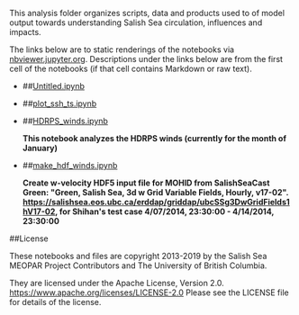 This analysis folder organizes scripts, data and products used to  of model output towards understanding Salish Sea circulation, influences and impacts.

The links below are to static renderings of the notebooks via
[nbviewer.jupyter.org](https://nbviewer.jupyter.org/).
Descriptions under the links below are from the first cell of the notebooks
(if that cell contains Markdown or raw text).

* ##[Untitled.ipynb](https://nbviewer.jupyter.org/urls/bitbucket.org/midoss/analysis-rachael/raw/default/notebooks/Untitled.ipynb)  
    
* ##[plot_ssh_ts.ipynb](https://nbviewer.jupyter.org/urls/bitbucket.org/midoss/analysis-rachael/raw/default/notebooks/plot_ssh_ts.ipynb)  
    
* ##[HDRPS_winds.ipynb](https://nbviewer.jupyter.org/urls/bitbucket.org/midoss/analysis-rachael/raw/default/notebooks/HDRPS_winds.ipynb)  
    
    **This notebook analyzes the HDRPS winds (currently for the month of January)**  

* ##[make_hdf_winds.ipynb](https://nbviewer.jupyter.org/urls/bitbucket.org/midoss/analysis-rachael/raw/default/notebooks/make_hdf_winds.ipynb)  
    
    **Create w-velocity HDF5 input file for MOHID from SalishSeaCast Green: "Green, Salish Sea, 3d w Grid Variable Fields, Hourly, v17-02". https://salishsea.eos.ubc.ca/erddap/griddap/ubcSSg3DwGridFields1hV17-02, for Shihan's test case 4/07/2014, 23:30:00 - 4/14/2014, 23:30:00**  


##License

These notebooks and files are copyright 2013-2019
by the Salish Sea MEOPAR Project Contributors
and The University of British Columbia.

They are licensed under the Apache License, Version 2.0.
https://www.apache.org/licenses/LICENSE-2.0
Please see the LICENSE file for details of the license.

